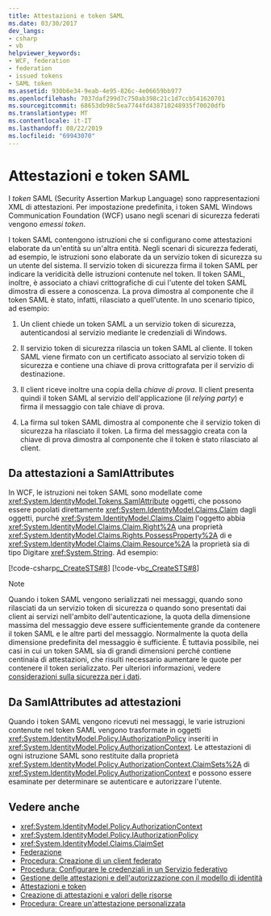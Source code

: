 ```yaml
---
title: Attestazioni e token SAML
ms.date: 03/30/2017
dev_langs:
- csharp
- vb
helpviewer_keywords:
- WCF, federation
- federation
- issued tokens
- SAML token
ms.assetid: 930b6e34-9eab-4e95-826c-4e06659bb977
ms.openlocfilehash: 7037daf299d7c750ab398c21c1d7ccb541620701
ms.sourcegitcommit: 68653db98c5ea7744fd438710248935f70020dfb
ms.translationtype: MT
ms.contentlocale: it-IT
ms.lasthandoff: 08/22/2019
ms.locfileid: "69943070"
---
```

# <a name="saml-tokens-and-claims"></a>Attestazioni e token SAML
I *token* SAML (Security Assertion Markup Language) sono rappresentazioni XML di attestazioni. Per impostazione predefinita, i token SAML Windows Communication Foundation (WCF) usano negli scenari di sicurezza federati vengono *emessi token*.  
  
 I token SAML contengono istruzioni che si configurano come attestazioni elaborate da un'entità su un'altra entità. Negli scenari di sicurezza federati, ad esempio, le istruzioni sono elaborate da un servizio token di sicurezza su un utente del sistema. Il servizio token di sicurezza firma il token SAML per indicare la veridicità delle istruzioni contenute nel token. Il token SAML, inoltre, è associato a chiavi crittografiche di cui l'utente del token SAML dimostra di essere a conoscenza. La prova dimostra al componente che il token SAML è stato, infatti, rilasciato a quell'utente. In uno scenario tipico, ad esempio:  
  
1. Un client chiede un token SAML a un servizio token di sicurezza, autenticandosi al servizio mediante le credenziali di Windows.  
  
2. Il servizio token di sicurezza rilascia un token SAML al cliente. Il token SAML viene firmato con un certificato associato al servizio token di sicurezza e contiene una chiave di prova crittografata per il servizio di destinazione.  
  
3. Il client riceve inoltre una copia della *chiave di prova*. Il client presenta quindi il token SAML al servizio dell'applicazione (il *relying party*) e firma il messaggio con tale chiave di prova.  
  
4. La firma sul token SAML dimostra al componente che il servizio token di sicurezza ha rilasciato il token. La firma del messaggio creata con la chiave di prova dimostra al componente che il token è stato rilasciato al client.  
  
## <a name="from-claims-to-samlattributes"></a>Da attestazioni a SamlAttributes  
 In WCF, le istruzioni nei token SAML sono modellate come <xref:System.IdentityModel.Tokens.SamlAttribute> oggetti, che possono essere popolati direttamente <xref:System.IdentityModel.Claims.Claim> dagli oggetti, purché <xref:System.IdentityModel.Claims.Claim> l'oggetto abbia <xref:System.IdentityModel.Claims.Claim.Right%2A> una proprietà <xref:System.IdentityModel.Claims.Rights.PossessProperty%2A> di e <xref:System.IdentityModel.Claims.Claim.Resource%2A> la proprietà sia di tipo Digitare <xref:System.String>. Ad esempio:  
  
 [!code-csharp[c_CreateSTS#8](../../../../samples/snippets/csharp/VS_Snippets_CFX/c_creatests/cs/source.cs#8)]
 [!code-vb[c_CreateSTS#8](../../../../samples/snippets/visualbasic/VS_Snippets_CFX/c_creatests/vb/source.vb#8)]  
  
> [!NOTE]
> Quando i token SAML vengono serializzati nei messaggi, quando sono rilasciati da un servizio token di sicurezza o quando sono presentati dai client ai servizi nell'ambito dell'autenticazione, la quota della dimensione massima del messaggio deve essere sufficientemente grande da contenere il token SAML e le altre parti del messaggio. Normalmente la quota della dimensione predefinita del messaggio è sufficiente. È tuttavia possibile, nei casi in cui un token SAML sia di grandi dimensioni perché contiene centinaia di attestazioni, che risulti necessario aumentare le quote per contenere il token serializzato. Per ulteriori informazioni, vedere [considerazioni sulla sicurezza per i dati](../../../../docs/framework/wcf/feature-details/security-considerations-for-data.md).  
  
## <a name="from-samlattributes-to-claims"></a>Da SamlAttributes ad attestazioni  
 Quando i token SAML vengono ricevuti nei messaggi, le varie istruzioni contenute nel token SAML vengono trasformate in oggetti <xref:System.IdentityModel.Policy.IAuthorizationPolicy> inseriti in <xref:System.IdentityModel.Policy.AuthorizationContext>. Le attestazioni di ogni istruzione SAML sono restituite dalla proprietà <xref:System.IdentityModel.Policy.AuthorizationContext.ClaimSets%2A> di <xref:System.IdentityModel.Policy.AuthorizationContext> e possono essere esaminate per determinare se autenticare e autorizzare l'utente.  
  
## <a name="see-also"></a>Vedere anche

- <xref:System.IdentityModel.Policy.AuthorizationContext>
- <xref:System.IdentityModel.Policy.IAuthorizationPolicy>
- <xref:System.IdentityModel.Claims.ClaimSet>
- [Federazione](../../../../docs/framework/wcf/feature-details/federation.md)
- [Procedura: Creazione di un client federato](../../../../docs/framework/wcf/feature-details/how-to-create-a-federated-client.md)
- [Procedura: Configurare le credenziali in un Servizio federativo](../../../../docs/framework/wcf/feature-details/how-to-configure-credentials-on-a-federation-service.md)
- [Gestione delle attestazioni e dell'autorizzazione con il modello di identità](../../../../docs/framework/wcf/feature-details/managing-claims-and-authorization-with-the-identity-model.md)
- [Attestazioni e token](../../../../docs/framework/wcf/feature-details/claims-and-tokens.md)
- [Creazione di attestazioni e valori delle risorse](../../../../docs/framework/wcf/feature-details/claim-creation-and-resource-values.md)
- [Procedura: Creare un'attestazione personalizzata](../../../../docs/framework/wcf/extending/how-to-create-a-custom-claim.md)
